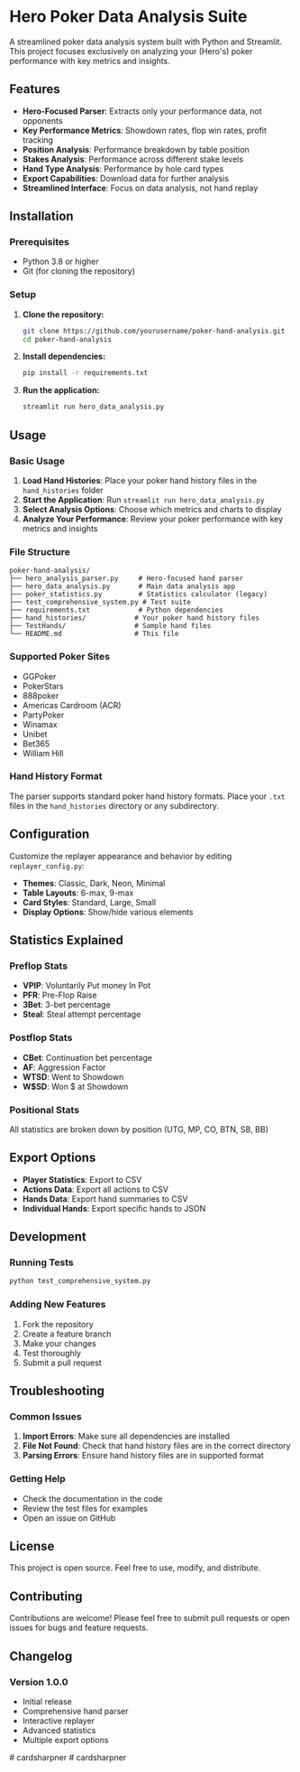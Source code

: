 # Hero Poker Data Analysis Suite
A streamlined poker data analysis system built with Python and Streamlit. This project focuses exclusively on analyzing your (Hero's) poker performance with key metrics and insights.

## Features
- **Hero-Focused Parser**: Extracts only your performance data, not opponents
- **Key Performance Metrics**: Showdown rates, flop win rates, profit tracking
- **Position Analysis**: Performance breakdown by table position
- **Stakes Analysis**: Performance across different stake levels
- **Hand Type Analysis**: Performance by hole card types
- **Export Capabilities**: Download data for further analysis
- **Streamlined Interface**: Focus on data analysis, not hand replay

## Installation
### Prerequisites
- Python 3.8 or higher
- Git (for cloning the repository)

### Setup

1. **Clone the repository:**
   ```bash
   git clone https://github.com/yourusername/poker-hand-analysis.git
   cd poker-hand-analysis
   ```

2. **Install dependencies:**
   ```bash
   pip install -r requirements.txt
   ```

3. **Run the application:**
   ```bash
   streamlit run hero_data_analysis.py
   ```

## Usage

### Basic Usage

1. **Load Hand Histories**: Place your poker hand history files in the `hand_histories` folder
2. **Start the Application**: Run `streamlit run hero_data_analysis.py`
3. **Select Analysis Options**: Choose which metrics and charts to display
4. **Analyze Your Performance**: Review your poker performance with key metrics and insights

### File Structure

```
poker-hand-analysis/
├── hero_analysis_parser.py     # Hero-focused hand parser
├── hero_data_analysis.py       # Main data analysis app
├── poker_statistics.py         # Statistics calculator (legacy)
├── test_comprehensive_system.py # Test suite
├── requirements.txt            # Python dependencies
├── hand_histories/            # Your poker hand history files
├── TestHands/                 # Sample hand files
└── README.md                  # This file
```

### Supported Poker Sites

- GGPoker
- PokerStars
- 888poker
- Americas Cardroom (ACR)
- PartyPoker
- Winamax
- Unibet
- Bet365
- William Hill

### Hand History Format

The parser supports standard poker hand history formats. Place your `.txt` files in the `hand_histories` directory or any subdirectory.

## Configuration

Customize the replayer appearance and behavior by editing `replayer_config.py`:

- **Themes**: Classic, Dark, Neon, Minimal
- **Table Layouts**: 6-max, 9-max
- **Card Styles**: Standard, Large, Small
- **Display Options**: Show/hide various elements

## Statistics Explained

### Preflop Stats
- **VPIP**: Voluntarily Put money In Pot
- **PFR**: Pre-Flop Raise
- **3Bet**: 3-bet percentage
- **Steal**: Steal attempt percentage

### Postflop Stats
- **CBet**: Continuation bet percentage
- **AF**: Aggression Factor
- **WTSD**: Went to Showdown
- **W$SD**: Won $ at Showdown

### Positional Stats
All statistics are broken down by position (UTG, MP, CO, BTN, SB, BB)

## Export Options

- **Player Statistics**: Export to CSV
- **Actions Data**: Export all actions to CSV
- **Hands Data**: Export hand summaries to CSV
- **Individual Hands**: Export specific hands to JSON

## Development

### Running Tests

```bash
python test_comprehensive_system.py
```

### Adding New Features

1. Fork the repository
2. Create a feature branch
3. Make your changes
4. Test thoroughly
5. Submit a pull request

## Troubleshooting

### Common Issues

1. **Import Errors**: Make sure all dependencies are installed
2. **File Not Found**: Check that hand history files are in the correct directory
3. **Parsing Errors**: Ensure hand history files are in supported format

### Getting Help

- Check the documentation in the code
- Review the test files for examples
- Open an issue on GitHub

## License

This project is open source. Feel free to use, modify, and distribute.

## Contributing

Contributions are welcome! Please feel free to submit pull requests or open issues for bugs and feature requests.

## Changelog

### Version 1.0.0
- Initial release
- Comprehensive hand parser
- Interactive replayer
- Advanced statistics
- Multiple export options

#   c a r d s h a r p n e r 
 
 #   c a r d s h a r p n e r 
 
 